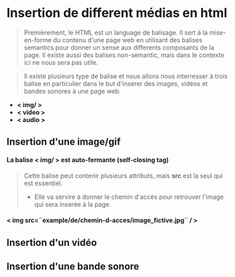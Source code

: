 # Insertion de different médias en html
>Premièrement, le HTML est un language de balisage. Il sert à la mise-en-forme du contenu d'une page web en utilisant des balises semantics pour donner un sense aux differents composants de la page. Il existe aussi des balises non-semantic, mais dans le contexte ici ne nous sera pas utile.

>Il existe plusieurs type de balise et nous allons nous interresser à trois balise en particulier dans le but d'inserer des images, vidéos et bandes sonores à une page web.
* __< img/ >__
* __< video >__
* __< audio >__

## Insertion d'une image/gif
#### La balise < img/ > est auto-fermante (self-closing tag)

> Cette balise peut contenir plusieurs attributs, mais **src** est la seul qui est essentiel.
> * Elle va servire à donner le chemin d'accès pour retrouver l'image qui sera inserée à la page.

#### < img src=¨example/de/chemin-d-acces/image_fictive.jpg¨ / >

## Insertion d'un vidéo

## Insertion d'une bande sonore

